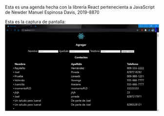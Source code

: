 Esta es una agenda hecha con la libreria React pertenecienta a JavaScript de Newder Manuel Espinosa Davis, 2019-8870

Esta es la captura de pantalla:
![Mi captura de pantalla](resources/Agenda_React.png)